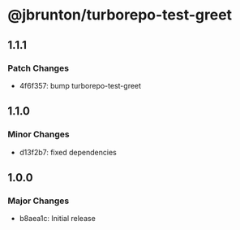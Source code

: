 # @jbrunton/turborepo-test-greet

## 1.1.1

### Patch Changes

- 4f6f357: bump turborepo-test-greet

## 1.1.0

### Minor Changes

- d13f2b7: fixed dependencies

## 1.0.0

### Major Changes

- b8aea1c: Initial release
